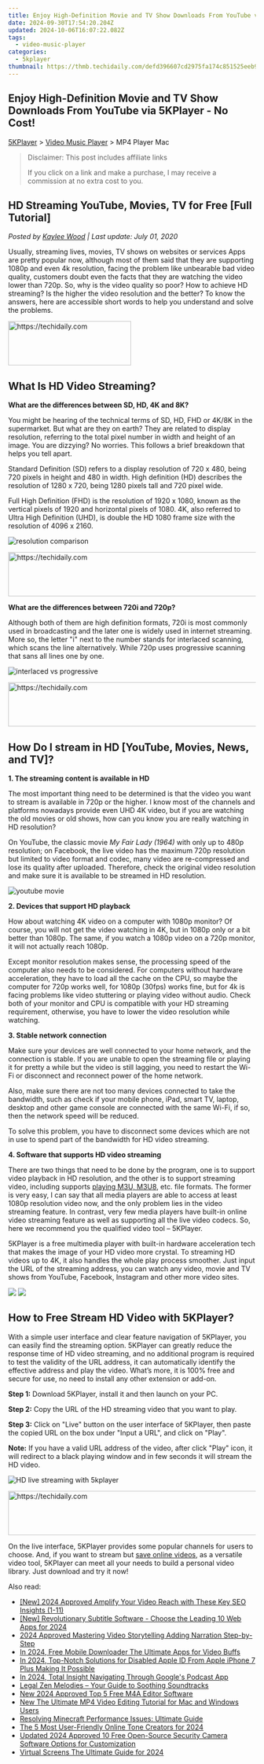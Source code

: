 ```yaml
---
title: Enjoy High-Definition Movie and TV Show Downloads From YouTube via 5KPlayer - No Cost!
date: 2024-09-30T17:54:20.204Z
updated: 2024-10-06T16:07:22.082Z
tags:
  - video-music-player
categories:
  - 5kplayer
thumbnail: https://thmb.techidaily.com/defd396607cd2975fa174c851525eeb9f0360235bf9d5ed977ea6af47a5ef4bb.jpg
---
```


## Enjoy High-Definition Movie and TV Show Downloads From YouTube via 5KPlayer - No Cost!

[5KPlayer](https://tools.techidaily.com/5kplayer/products/) \> [Video Music Player](https://tools.techidaily.com/5kplayer/video-music-player/) \> MP4 Player Mac

>  Disclaimer: This post includes affiliate links
>
>  If you click on a link and make a purchase, I may receive a commission at no extra cost to you.
>

## HD Streaming YouTube, Movies, TV for Free \[Full Tutorial\]

 _Posted by [Kaylee Wood](https://www.quora.com/profile/Amanda-Hu-21) | Last update: July 01, 2020_

Usually, streaming lives, movies, TV shows on websites or services Apps are pretty popular now, although most of them said that they are supporting 1080p and even 4k resolution, facing the problem like unbearable bad video quality, customers doubt even the facts that they are watching the video lower than 720p. So, why is the video quality so poor? How to achieve HD streaming? Is the higher the video resolution and the better? To know the answers, here are accessible short words to help you understand and solve the problems.

<!-- affiliate ads begin -->
<a href="https://bluettius.sjv.io/c/5597632/2139120/17108" target="_top" id="2139120">
  <img src="//a.impactradius-go.com/display-ad/17108-2139120" border="0" alt="https://techidaily.com" width="250" height="90"/>
</a>
<img height="0" width="0" src="https://bluettius.sjv.io/i/5597632/2139120/17108" style="position:absolute;visibility:hidden;" border="0" />
<!-- affiliate ads end -->

## What Is HD Video Streaming?

**What are the differences between SD, HD, 4K and 8K?**

You might be hearing of the technical terms of SD, HD, FHD or 4K/8K in the supermarket. But what are they on earth? They are related to display resolution, referring to the total pixel number in width and height of an image. You are dizzying? No worries. This follows a brief breakdown that helps you tell apart.

Standard Definition (SD) refers to a display resolution of 720 x 480, being 720 pixels in height and 480 in width. High definition (HD) describes the resolution of 1280 x 720, being 1280 pixels tall and 720 pixel wide.

Full High Definition (FHD) is the resolution of 1920 x 1080, known as the vertical pixels of 1920 and horizontal pixels of 1080\. 4K, also referred to Ultra High Definition (UHD), is double the HD 1080 frame size with the resolution of 4096 x 2160.

![resolution comparison](https://www.5kplayer.com/video-music-player/img/resolution-explained.jpg) 

<!-- affiliate ads begin -->
<a href="https://appsumo.8odi.net/c/5597632/2094414/7443" target="_top" id="2094414">
  <img src="//a.impactradius-go.com/display-ad/7443-2094414" border="0" alt="https://techidaily.com" width="728" height="90"/>
</a>
<img height="0" width="0" src="https://appsumo.8odi.net/i/5597632/2094414/7443" style="position:absolute;visibility:hidden;" border="0" />
<!-- affiliate ads end -->

**What are the differences between 720i and 720p?**

Although both of them are high definition formats, 720i is most commonly used in broadcasting and the later one is widely used in internet streaming. More so, the letter "i" next to the number stands for interlaced scanning, which scans the line alternatively. While 720p uses progressive scanning that sans all lines one by one.

![interlaced vs progressive](https://www.5kplayer.com/video-music-player/img/720i-vs-720p.jpg) 

<!-- affiliate ads begin -->
<a href="https://ephamedtechinc.pxf.io/c/5597632/2136621/26400" target="_top" id="2136621">
  <img src="//a.impactradius-go.com/display-ad/26400-2136621" border="0" alt="https://techidaily.com" width="728" height="90"/>
</a>
<img height="0" width="0" src="https://ephamedtechinc.pxf.io/i/5597632/2136621/26400" style="position:absolute;visibility:hidden;" border="0" />
<!-- affiliate ads end -->

## How Do I stream in HD \[YouTube, Movies, News, and TV\]?

**1\. The streaming content is available in HD**

The most important thing need to be determined is that the video you want to stream is available in 720p or the higher. I know most of the channels and platforms nowadays provide even UHD 4K video, but if you are watching the old movies or old shows, how can you know you are really watching in HD resolution?

On YouTube, the classic movie _My Fair Lady (1964)_ with only up to 480p resolution; on Facebook, the live video has the maximum 720p resolution but limited to video format and codec, many video are re-compressed and lose its quality after uploaded. Therefore, check the original video resolution and make sure it is available to be streamed in HD resolution.

![youtube movie](https://www.5kplayer.com/video-music-player/img/my-fair-lady-youtube.jpg) 

**2\. Devices that support HD playback** 

How about watching 4K video on a computer with 1080p monitor? Of course, you will not get the video watching in 4K, but in 1080p only or a bit better than 1080p. The same, if you watch a 1080p video on a 720p monitor, it will not actually reach 1080p. 

Except monitor resolution makes sense, the processing speed of the computer also needs to be considered. For computers without hardware acceleration, they have to load all the cache on the CPU, so maybe the computer for 720p works well, for 1080p (30fps) works fine, but for 4k is facing problems like video stuttering or playing video without audio. Check both of your monitor and CPU is compatible with your HD streaming requirement, otherwise, you have to lower the video resolution while watching.

**3\. Stable network connection** 

Make sure your devices are well connected to your home network, and the connection is stable. If you are unable to open the streaming file or playing it for pretty a while but the video is still lagging, you need to restart the Wi-Fi or disconnect and reconnect power of the home network.

Also, make sure there are not too many devices connected to take the bandwidth, such as check if your mobile phone, iPad, smart TV, laptop, desktop and other game console are connected with the same Wi-Fi, if so, then the network speed will be reduced.

To solve this problem, you have to disconnect some devices which are not in use to spend part of the bandwidth for HD video streaming.

**4\. Software that supports HD video streaming** 

There are two things that need to be done by the program, one is to support video playback in HD resolution, and the other is to support streaming video, including supports [playing M3U, M3U8](https://tools.techidaily.com/5kplayer/video-music-player/), etc. file formats. The former is very easy, I can say that all media players are able to access at least 1080p resolution video now, and the only problem lies in the video streaming feature. In contrast, very few media players have built-in online video streaming feature as well as supporting all the live video codecs. So, here we recommend you the qualified video tool – 5KPlayer.

5KPlayer is a free multimedia player with built-in hardware acceleration tech that makes the image of your HD video more crystal. To streaming HD videos up to 4K, it also handles the whole play process smoother. Just input the URL of the streaming address, you can watch any video, movie and TV shows from YouTube, Facebook, Instagram and other more video sites. 

[![](https://www.5kplayer.com/video-music-player/../button/freedownbackmac.png)](https://tools.techidaily.com/5kplayer/products/) [![](https://www.5kplayer.com/video-music-player/../button/freedownwhitewin.png)](https://tools.techidaily.com/5kplayer/products/) 

## How to Free Stream HD Video with 5KPlayer?

With a simple user interface and clear feature navigation of 5KPlayer, you can easily find the streaming option. 5KPlayer can greatly reduce the response time of HD video streaming, and no additional program is required to test the validity of the URL address, it can automatically identify the effective address and play the video. What’s more, it is 100% free and secure for use, no need to install any other extension or add-on. 

**Step 1:** Download 5KPlayer, install it and then launch on your PC.

**Step 2:** Copy the URL of the HD streaming video that you want to play.

**Step 3:** Click on "Live" button on the user interface of 5KPlayer, then paste the copied URL on the box under "Input a URL", and click on "Play".

**Note:** If you have a valid URL address of the video, after click "Play" icon, it will redirect to a black playing window and in few seconds it will stream the HD video. 

![HD live streaming with 5kplayer](https://www.5kplayer.com/video-music-player/img/play-m3u8-files.jpg) 

<!-- affiliate ads begin -->
<a href="https://appsumo.8odi.net/c/5597632/2049369/7443" target="_top" id="2049369">
  <img src="//a.impactradius-go.com/display-ad/7443-2049369" border="0" alt="https://techidaily.com" width="728" height="90"/>
</a>
<img height="0" width="0" src="https://appsumo.8odi.net/i/5597632/2049369/7443" style="position:absolute;visibility:hidden;" border="0" />
<!-- affiliate ads end -->

On the live interface, 5KPlayer provides some popular channels for users to choose. And, if you want to stream but [save online videos](https://tools.techidaily.com/5kplayer/youtube-download/), as a versatile video tool, 5KPlayer can meet all your needs to build a personal video library. Just download and try it now!

<ins class="adsbygoogle"
     style="display:block"
     data-ad-format="autorelaxed"
     data-ad-client="ca-pub-7571918770474297"
     data-ad-slot="1223367746"></ins>

<ins class="adsbygoogle"
     style="display:block"
     data-ad-client="ca-pub-7571918770474297"
     data-ad-slot="8358498916"
     data-ad-format="auto"
     data-full-width-responsive="true"></ins>

<span class="atpl-alsoreadstyle">Also read:</span>
<div><ul>
<li><a href="https://facebook-record-videos.techidaily.com/new-2024-approved-amplify-your-video-reach-with-these-key-seo-insights-1-11/"><u>[New] 2024 Approved Amplify Your Video Reach with These Key SEO Insights (1-11)</u></a></li>
<li><a href="https://fox-info.techidaily.com/new-revolutionary-subtitle-software-choose-the-leading-10-web-apps-for-2024/"><u>[New] Revolutionary Subtitle Software - Choose the Leading 10 Web Apps for 2024</u></a></li>
<li><a href="https://fox-friendly.techidaily.com/2024-approved-mastering-video-storytelling-adding-narration-step-by-step/"><u>2024 Approved Mastering Video Storytelling Adding Narration Step-by-Step</u></a></li>
<li><a href="https://youtube-sure.techidaily.com/24-free-mobile-downloader-the-ultimate-apps-for-video-buffs/"><u>In 2024, Free Mobile Downloader The Ultimate Apps for Video Buffs</u></a></li>
<li><a href="https://apple-account.techidaily.com/in-2024-top-notch-solutions-for-disabled-apple-id-from-apple-iphone-7-plus-making-it-possible-by-drfone-ios/"><u>In 2024, Top-Notch Solutions for Disabled Apple ID From Apple iPhone 7 Plus Making It Possible</u></a></li>
<li><a href="https://fox-cloud.techidaily.com/in-2024-total-insight-navigating-through-googles-podcast-app/"><u>In 2024, Total Insight Navigating Through Google's Podcast App</u></a></li>
<li><a href="https://extra-hints.techidaily.com/legal-zen-melodies-your-guide-to-soothing-soundtracks/"><u>Legal Zen Melodies – Your Guide to Soothing Soundtracks</u></a></li>
<li><a href="https://video-creation-software.techidaily.com/new-2024-approved-top-5-free-m4a-editor-software/"><u>New 2024 Approved Top 5 Free M4A Editor Software</u></a></li>
<li><a href="https://video-creation-software.techidaily.com/new-the-ultimate-mp4-video-editing-tutorial-for-mac-and-windows-users/"><u>New The Ultimate MP4 Video Editing Tutorial for Mac and Windows Users</u></a></li>
<li><a href="https://win-howtos.techidaily.com/resolving-minecraft-performance-issues-ultimate-guide/"><u>Resolving Minecraft Performance Issues: Ultimate Guide</u></a></li>
<li><a href="https://video-creation-software.techidaily.com/the-5-most-user-friendly-online-tone-creators-for-2024/"><u>The 5 Most User-Friendly Online Tone Creators for 2024</u></a></li>
<li><a href="https://video-creation-software.techidaily.com/updated-2024-approved-10-free-open-source-security-camera-software-options-for-customization/"><u>Updated 2024 Approved 10 Free Open-Source Security Camera Software Options for Customization</u></a></li>
<li><a href="https://video-screen-grab.techidaily.com/virtual-screens-the-ultimate-guide-for-2024/"><u>Virtual Screens The Ultimate Guide for 2024</u></a></li>
</ul></div>

